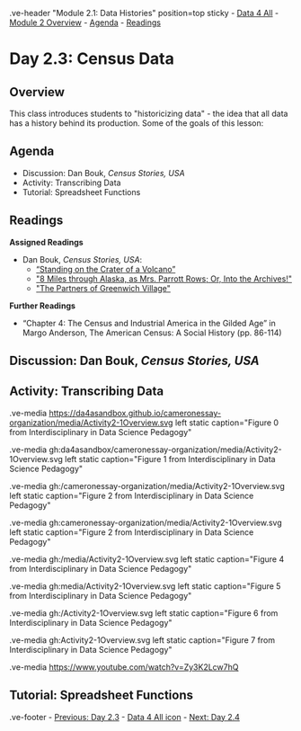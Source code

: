 .ve-header "Module 2.1: Data Histories" position=top sticky
    - [Data 4 All](https://data4all.com)
    - [Module 2 Overview](/module-2/)
    - [Agenda](#agenda)
    - [Readings](#readings) 

# Day 2.3: Census Data

## Overview

This class introduces students to "historicizing data" - the idea that all data has a history behind its production. Some of the goals of this lesson:

## Agenda

- Discussion: Dan Bouk, *Census Stories, USA*
- Activity: Transcribing Data
- Tutorial: Spreadsheet Functions

## Readings

**Assigned Readings**
- Dan Bouk, *Census Stories, USA*: 
    - [“Standing on the Crater of a Volcano”](https://censusstories.us/2020/07/27/disfranchisement.html)
    - ["8 Miles through Alaska, as Mrs. Parrott Rows; Or, Into the Archives!"](https://censusstories.us/2018/10/29/Alaska-paths.html)
    - ["The Partners of Greenwich Village"](https://censusstories.us/2018/07/03/partners.html) 

**Further Readings**
- “Chapter 4: The Census and Industrial America in the Gilded Age” in Margo Anderson, The American Census: A Social History (pp. 86-114)

## Discussion: Dan Bouk, *Census Stories, USA*

## Activity: Transcribing Data

.ve-media https://da4asandbox.github.io/cameronessay-organization/media/Activity2-1Overview.svg left static caption="Figure 0 from Interdisciplinary in Data Science Pedagogy"

<ve-media src="https://da4asandbox.github.io/cameronessay-organization/media/Activity2-1Overview.svg" caption="Figure 0 from Interdisciplinary in Data Science Pedagogy"></ve-media>

.ve-media gh:da4asandbox/cameronessay-organization/media/Activity2-1Overview.svg left static caption="Figure 1 from Interdisciplinary in Data Science Pedagogy"

<ve-media src="gh:da4asandbox/cameronessay-organization/media/Activity2-1Overview.svg" caption="Figure 1 from Interdisciplinary in Data Science Pedagogy"></ve-media>

.ve-media gh:/cameronessay-organization/media/Activity2-1Overview.svg left static caption="Figure 2 from Interdisciplinary in Data Science Pedagogy"

<ve-media src="gh:/cameronessay-organization/media/Activity2-1Overview.svg" caption="Figure 2 from Interdisciplinary in Data Science Pedagogy"></ve-media>

.ve-media gh:cameronessay-organization/media/Activity2-1Overview.svg left static caption="Figure 2 from Interdisciplinary in Data Science Pedagogy"

<ve-media src="gh:cameronessay-organization/media/Activity2-1Overview.svg" caption="Figure 3 from Interdisciplinary in Data Science Pedagogy"></ve-media>

.ve-media gh:/media/Activity2-1Overview.svg left static caption="Figure 4 from Interdisciplinary in Data Science Pedagogy"

<ve-media src="gh:/media/Activity2-1Overview.svg" caption="Figure 4 from Interdisciplinary in Data Science Pedagogy"></ve-media>

.ve-media gh:media/Activity2-1Overview.svg left static caption="Figure 5 from Interdisciplinary in Data Science Pedagogy"

<ve-media src="gh:media/Activity2-1Overview.svg" caption="Figure 5 from Interdisciplinary in Data Science Pedagogy"></ve-media>

.ve-media gh:/Activity2-1Overview.svg left static caption="Figure 6 from Interdisciplinary in Data Science Pedagogy"

<ve-media src="gh:/Activity2-1Overview.svg" caption="Figure 6 from Interdisciplinary in Data Science Pedagogy"></ve-media>

.ve-media gh:Activity2-1Overview.svg left static caption="Figure 7 from Interdisciplinary in Data Science Pedagogy"

<ve-media src="gh:Activity2-1Overview.svg" caption="Figure 7 from Interdisciplinary in Data Science Pedagogy"></ve-media>

.ve-media https://www.youtube.com/watch?v=Zy3K2Lcw7hQ

## Tutorial: Spreadsheet Functions

.ve-footer
    - [Previous: Day 2.3](/module-2/2-3)
    - [Data 4 All icon](somelink)
    - [Next: Day 2.4](/module-2/2-4/)
